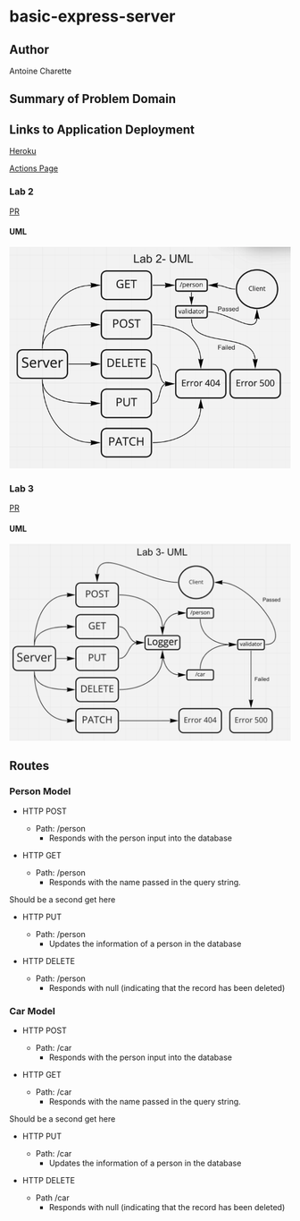 # basic-express-server

## Author

Antoine Charette

## Summary of Problem Domain

## Links to Application Deployment

[Heroku](https://code401-basic-express-server.herokuapp.com/)

[Actions Page](https://github.com/DevAOC/basic-express-server/actions/new)

### Lab 2

[PR](https://github.com/DevAOC/basic-express-server/pull/1)

#### UML

<img src="./images/lab2-uml.png" alt="lab2-uml" />

### Lab 3

[PR](https://github.com/DevAOC/basic-express-server/pull/7)

#### UML

<img src="./images/lab3-uml.png" alt="lab3-uml" />

## Routes

### Person Model

- HTTP POST

  - Path: /person
    - Responds with the person input into the database

- HTTP GET

  - Path: /person
    - Responds with the name passed in the query string.

Should be a second get here

- HTTP PUT

  - Path: /person
    - Updates the information of a person in the database

- HTTP DELETE
  - Path: /person
    - Responds with null (indicating that the record has been deleted)

### Car Model

- HTTP POST

  - Path: /car
    - Responds with the person input into the database

- HTTP GET

  - Path: /car
    - Responds with the name passed in the query string.

Should be a second get here

- HTTP PUT

  - Path: /car
    - Updates the information of a person in the database

- HTTP DELETE
  - Path /car
    - Responds with null (indicating that the record has been deleted)
